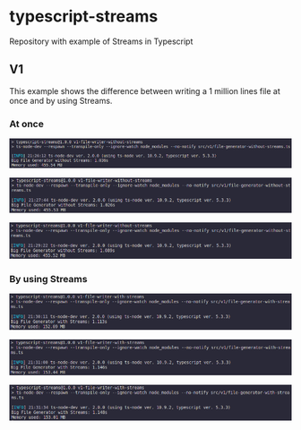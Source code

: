 # typescript-streams
Repository with example of Streams in Typescript

## V1
This example shows the difference between writing a 1 million lines file at once and by using Streams.

### At once
![Image 1](https://github.com/gabrielleandro0801/typescript-streams/blob/master/images/v1/v1-file-generator-without-streams-1.png)

![Image 2](https://github.com/gabrielleandro0801/typescript-streams/blob/master/images/v1/v1-file-generator-without-streams-2.png)

![Image 3](https://github.com/gabrielleandro0801/typescript-streams/blob/master/images/v1/v1-file-generator-without-streams-3.png)

### By using Streams
![Image 1](https://github.com/gabrielleandro0801/typescript-streams/blob/master/images/v1/v1-file-generator-with-streams-1.png)

![Image 2](https://github.com/gabrielleandro0801/typescript-streams/blob/master/images/v1/v1-file-generator-with-streams-2.png)

![Image 3](https://github.com/gabrielleandro0801/typescript-streams/blob/master/images/v1/v1-file-generator-with-streams-3.png)
